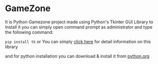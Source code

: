 # GameZone
It is Python Gamezone project made using Python's Tkinter GUI Library 
to Install it you can simply open command prompt as administrator
and type the following command:


```pip install tk```
or You can simply [click here](https://docs.python.org/3/library/tkinter.html) for detail information on this library 



and for python installation you can download & install it from [python.org](https://www.python.org/downloads/)
